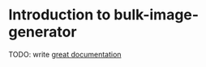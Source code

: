 # Introduction to bulk-image-generator

TODO: write [great documentation](http://jacobian.org/writing/what-to-write/)
